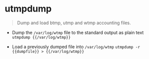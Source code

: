 # utmpdump
> Dump and load btmp, utmp and wtmp accounting files.

- Dump the `/var/log/wtmp` file to the standard output as plain text
`utmpdump {{/var/log/wtmp}}`

- Load a previously dumped file into `/var/log/wtmp`
`utmpdump -r {{dumpfile}} > {{/var/log/wtmp}}`
